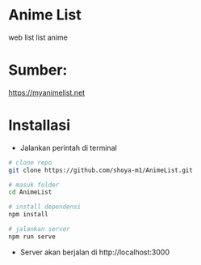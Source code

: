 # Anime List

web list list anime

# Sumber:

https://myanimelist.net

# Installasi

- Jalankan perintah di terminal

```sh
# clone repo
git clone https://github.com/shoya-m1/AnimeList.git

# masuk folder
cd AnimeList

# install dependensi
npm install

# jalankan server
npm run serve
```

- Server akan berjalan di http://localhost:3000
